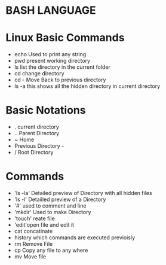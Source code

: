 # BASH LANGUAGE 

# Linux Basic Commands 
* echo  Used to print any string
* pwd  present working directory
* ls  list the directory in the current folder
* cd  change directory
* cd - Move Back to previous directory
* ls -a this shows all the hidden directory in current directory


# Basic Notations 

*  . current directory 
*  ..  Parent Directory
*  ~  Home
*  Previous Directory -
*  / Root Directory

# Commands  
* 'ls -la' Detailed preview of Directory with all hidden files 
* 'ls -l' Detaiiled preview of a Directory
* '#' used to comment and line 
* 'mkdir' Used to make Directory 
* 'touch' reate file 
* 'edit'open file and edit it
* cat concatinate 
* history which commands are executed previoisly 
* rm Remove File
* cp Copy any file to any where
* mv Move file 



